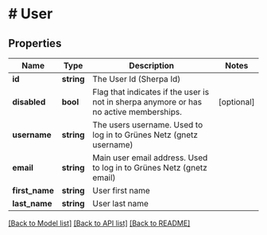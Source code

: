 # # User

## Properties

Name | Type | Description | Notes
------------ | ------------- | ------------- | -------------
**id** | **string** | The User Id (Sherpa Id) |
**disabled** | **bool** | Flag that indicates if the user is not in sherpa anymore or has no active memberships. | [optional]
**username** | **string** | The users username. Used to log in to Grünes Netz (gnetz username) |
**email** | **string** | Main user email address. Used to log in to Grünes Netz (gnetz email) |
**first_name** | **string** | User first name |
**last_name** | **string** | User last name |

[[Back to Model list]](../../README.md#models) [[Back to API list]](../../README.md#endpoints) [[Back to README]](../../README.md)
